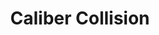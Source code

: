 ---
title: "Caliber Collision"
url: /austin/caliber-collision-south-interstate-35/
shop: Autowerkstatt
---